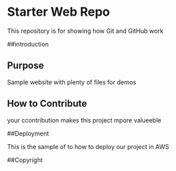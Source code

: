 # Starter Web Repo

This repository is for showing how Git and GitHub work


##introduction







## Purpose

Sample website with plenty of files for demos


## How to Contribute
your ccontribution makes this project mpore valueeble


##Deployment

This is the sample of to how to deploy our project in AWS


##Copyright


